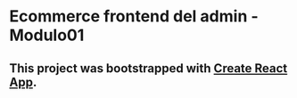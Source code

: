 # Ecommerce frontend del admin - Modulo01
This project was bootstrapped with [Create React App](https://github.com/facebook/create-react-app).
--------------

